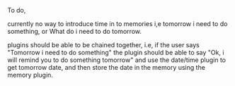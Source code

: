 To do, 

currently no way to introduce time in to memories i,e tomorrow i need to do something, or What do i need to do tomorrow.

plugins should be able to be chained together, i.e, if the user says "Tomorrow i need to do something" the plugin should be able to say "Ok, i will remind you to do something tomorrow" and use the date/time plugin to get tomorrow date, and then store the date in the memory using the memory plugin.